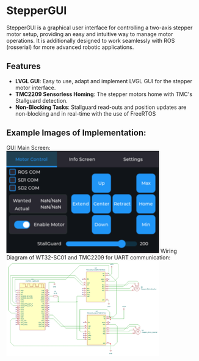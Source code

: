 # StepperGUI

StepperGUI is a graphical user interface for controlling a two-axis stepper motor setup, providing an easy and intuitive way to manage motor operations. It is additionally designed to work seamlessly with ROS (rosserial) for more advanced robotic applications.



## Features
- **LVGL GUI**: Easy to use, adapt and implement LVGL GUI for the stepper motor interface.
- **TMC2209 Sensorless Homing**: The stepper motors home with TMC's Stallguard detection.
- **Non-Blocking Tasks**: Stallguard read-outs and position updates are non-blocking and in real-time with the use of FreeRTOS

## Example Images of Implementation:
GUI Main Screen:
<img src="./images/gui.png" alt="GUI" width="400">
Wiring Diagram of WT32-SC01 and TMC2209 for UART communication:
<img src="./images/wiring.png" alt="wiring diagram" width="400">
  


